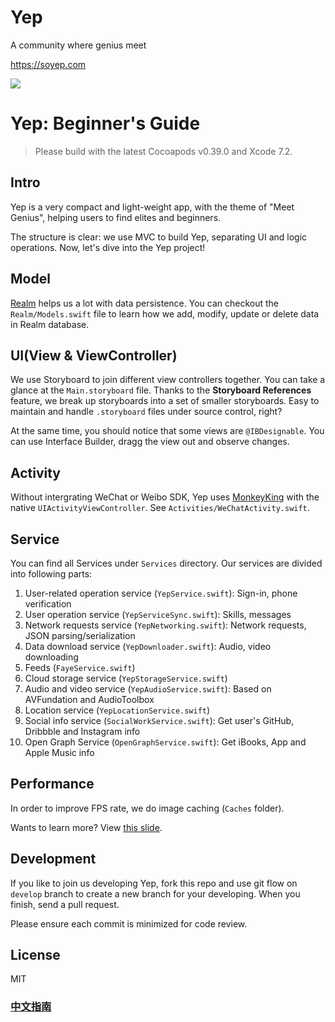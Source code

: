 # Yep

A community where genius meet

https://soyep.com

![](http://blog.zhowkev.in/content/images/2016/02/image.png)

# Yep: Beginner's Guide

> Please build with the latest Cocoapods v0.39.0 and Xcode 7.2.

## Intro

Yep is a very compact and light-weight app, with the theme of "Meet Genius", helping users to find elites and beginners.

The structure is clear: we use MVC to build Yep, separating UI and logic operations. Now, let's dive into the Yep project!

## Model

[Realm](https://realm.io) helps us a lot with data persistence. You can checkout the `Realm/Models.swift` file to learn how we add, modify, update or delete data in Realm database.

## UI(View & ViewController)

We use Storyboard to join different view controllers together. You can take a glance at the `Main.storyboard` file. Thanks to the **Storyboard References** feature, we break up storyboards into a set of smaller storyboards. Easy to maintain and handle `.storyboard` files under source control, right?

At the same time, you should notice that some views are `@IBDesignable`. You can use Interface Builder, dragg the view out and observe changes.

## Activity

Without intergrating WeChat or Weibo SDK, Yep uses [MonkeyKing](https://github.com/nixzhu/MonkeyKing/) with the native `UIActivityViewController`. See `Activities/WeChatActivity.swift`.

## Service

You can find all Services under `Services` directory. Our services are divided into following parts:

1. User-related operation service (`YepService.swift`): Sign-in, phone verification
2. User operation service (`YepServiceSync.swift`): Skills, messages
3. Network requests service (`YepNetworking.swift`): Network requests, JSON parsing/serialization
4. Data download service (`YepDownloader.swift`): Audio, video downloading
5. Feeds (`FayeService.swift`)
6. Cloud storage service (`YepStorageService.swift`)
7. Audio and video service (`YepAudioService.swift`): Based on AVFundation and AudioToolbox
8. Location service (`YepLocationService.swift`)
9. Social info service (`SocialWorkService.swift`): Get user's GitHub, Dribbble and Instagram info
10. Open Graph Service (`OpenGraphService.swift`): Get iBooks, App and Apple Music info

## Performance

In order to improve FPS rate, we do image caching (`Caches` folder).

Wants to learn more? View [this slide](https://github.com/atConf/atswift-2016-resources/tree/master/keynotes/周楷雯_Faster%20iOS%20App.key).

## Development

If you like to join us developing Yep, fork this repo and use git flow on `develop` branch to create a new branch for your developing. When you finish, send a pull request.

Please ensure each commit is minimized for code review.

## License

MIT

### [中文指南](Yep_Guide_Chinese.md)
